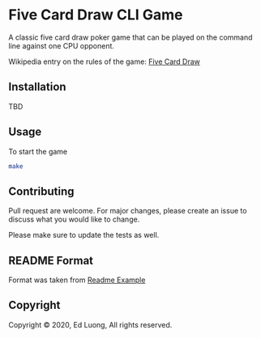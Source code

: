 # Five Card Draw CLI Game

A classic five card draw poker game that can be played on the command line against one CPU opponent.

Wikipedia entry on the rules of the game: [Five Card Draw](https://en.wikipedia.org/wiki/Five-card_draw)

## Installation

TBD

## Usage

To start the game

```bash
make
```
## Contributing
Pull request are welcome. For major changes, please create an issue to discuss what you would like to change.

Please make sure to update the tests as well.

## README Format
Format was taken from [Readme Example](https://www.makeareadme.com/)

## Copyright
Copyright © 2020, Ed Luong, All rights reserved.
